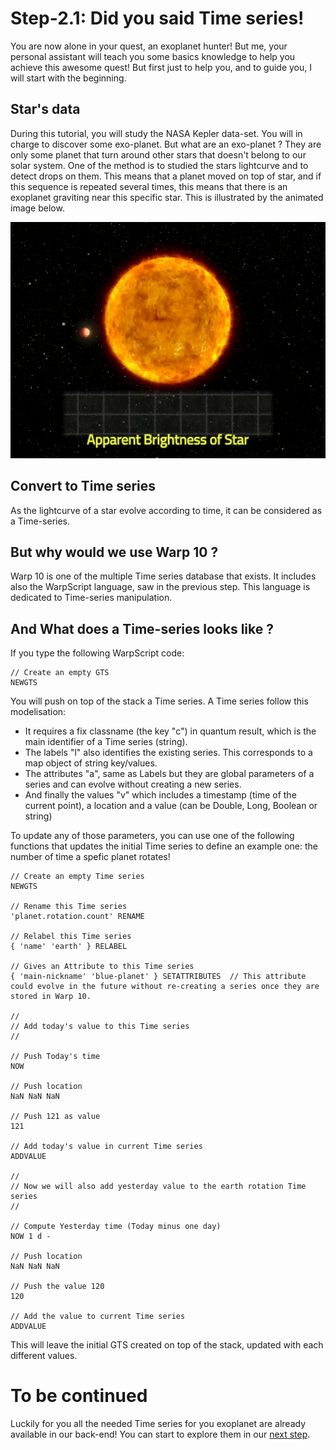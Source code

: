 # Step-2.1: Did you said Time series! 

You are now alone in your quest, an exoplanet hunter! But me, your personal assistant will teach you some basics knowledge to help you achieve this awesome quest!
But first just to help you, and to guide you, I will start with the beginning.

## Star's data

During this tutorial, you will study the NASA Kepler data-set. You will in charge to discover some exo-planet. But what are an exo-planet ? They are only some planet that turn around other stars that doesn't belong to our solar system. One of the method is to studied the stars lightcurve and to detect drops on them. This means that a planet moved on top of star, and if this sequence is repeated several times, this means that there is an exoplanet graviting near this specific star. This is illustrated by the animated image below.

![Alt Text](/assets/img/transiting-exoplanet-with-brightness-graph-anim.gif)

## Convert to Time series

As the lightcurve of a star evolve according to time, it can be considered as a Time-series.

## But why would we use Warp 10 ?

Warp 10 is one of the multiple Time series database that exists. It includes also the WarpScript language, saw in the previous step. This language is dedicated to Time-series manipulation.

## And What does a Time-series looks like ?

If you type the following WarpScript code: 

```
// Create an empty GTS
NEWGTS
```

You will push on top of the stack a Time series. A Time series follow this modelisation:

  - It requires a fix classname (the key "c") in quantum result, which is the main identifier of a Time series (string). 
  - The labels "l" also identifies the existing series. This corresponds to a map object of string key/values.
  - The attributes "a", same as Labels but they are global parameters of a series and can evolve without creating a new series.
  - And finally the values "v" which includes a timestamp (time of the current point), a location and a value (can be Double, Long, Boolean or string)

To update any of those parameters, you can use one of the following functions that updates the initial Time series to define an example one: the number of time a spefic planet rotates!

```
// Create an empty Time series
NEWGTS

// Rename this Time series
'planet.rotation.count' RENAME

// Relabel this Time series
{ 'name' 'earth' } RELABEL

// Gives an Attribute to this Time series
{ 'main-nickname' 'blue-planet' } SETATTRIBUTES  // This attribute could evolve in the future without re-creating a series once they are stored in Warp 10.

//
// Add today's value to this Time series
//

// Push Today's time
NOW 

// Push location
NaN NaN NaN 

// Push 121 as value 
121

// Add today's value in current Time series
ADDVALUE

//
// Now we will also add yesterday value to the earth rotation Time series
//

// Compute Yesterday time (Today minus one day)
NOW 1 d - 

// Push location
NaN NaN NaN 

// Push the value 120
120

// Add the value to current Time series
ADDVALUE
```

This will leave the initial GTS created on top of the stack, updated with each different values.

# To be continued

Luckily for you all the needed Time series for you exoplanet are already available in our back-end! You can start to explore them in our [next step](/step-2-Keplers-Data/2.2-Exploring-known-time-series/README.md).